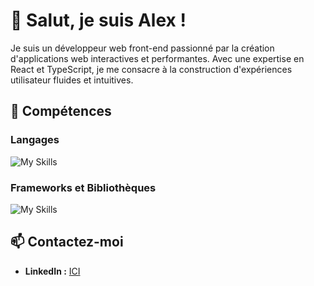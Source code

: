 # 👋 Salut, je suis Alex !

Je suis un développeur web front-end passionné par la création d'applications web interactives et performantes. Avec une expertise en React et TypeScript, je me consacre à la construction d'expériences utilisateur fluides et intuitives.

## 🚀 Compétences

### Langages 
![My Skills](https://skillicons.dev/icons?i=html,css,js,ts,)

### Frameworks et Bibliothèques
![My Skills](https://skillicons.dev/icons?i=react,redux,nextjs,tailwind)
  

## 📫 Contactez-moi

- **LinkedIn :** [ICI](https://www.linkedin.com/in/alex-chrb)

